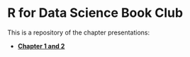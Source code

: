 # R for Data Science Book Club

This is a repository of the chapter presentations:


* [**Chapter 1 and 2**](r4ds/r4ds-ch1_2.html)
